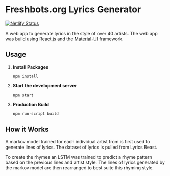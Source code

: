 # Freshbots.org Lyrics Generator

[![Netlify Status](https://api.netlify.com/api/v1/badges/d3155837-3532-4e50-80cd-ed059daf7cef/deploy-status)](https://app.netlify.com/sites/sad-kepler-ac3934/deploys)

A web app to generate lyrics in the style of over 40 artists. The web app was build using React.js and the [Material-UI](https://material-ui.com/) framework.

## Usage

1. **Install Packages**
    ```
    npm install
   ```

2.  **Start the development server**

    ```
    npm start
    ```
    
3.  **Production Build**

    ```
    npm run-script build
    ```
    
## How it Works
A markov model trained for each individual artist from is first used to generate lines of lyrics. The dataset of lyrics is pulled from Lyrics Beast.


To create the rhymes an LSTM was trained to predict a rhyme pattern based on the previous lines and artist style.
The lines of lyrics generated by the markov model are then rearranged to best suite this rhyming style.
